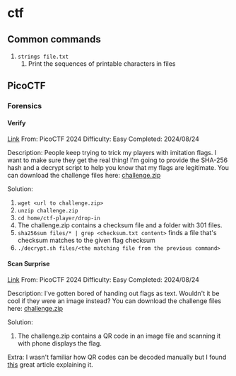 # ctf

## Common commands
1. `strings file.txt`
    1. Print the sequences of printable characters in files

## PicoCTF

### Forensics
#### Verify
[Link](https://play.picoctf.org/practice/challenge/450)
From: PicoCTF 2024
Difficulty: Easy
Completed: 2024/08/24

Description:
People keep trying to trick my players with imitation flags. I want to make sure they get the real thing! I'm going to provide the SHA-256 hash and a decrypt script to help you know that my flags are legitimate. You can download the challenge files here:
[challenge.zip](https://artifacts.picoctf.net/c_rhea/21/challenge.zip)

Solution:
1. `wget <url to challenge.zip>`
1. `unzip challenge.zip`
1. `cd home/ctf-player/drop-in`
1. The challenge.zip contains a checksum file and a folder with 301 files.
1. `sha256sum files/* | grep <checksum.txt content>` finds a file that's checksum matches to the given flag checksum
1. `./decrypt.sh files/<the matching file from the previous command>`

#### Scan Surprise
[Link](https://play.picoctf.org/practice/challenge/444)
From: PicoCTF 2024
Difficulty: Easy
Completed: 2024/08/24

Description:
I've gotten bored of handing out flags as text. Wouldn't it be cool if they were an image instead? You can download the challenge files here: [challenge.zip](https://artifacts.picoctf.net/c_atlas/14/challenge.zip)

Solution:
1. The challenge.zip contains a QR code in an image file and scanning it with phone displays the flag.

Extra:
I wasn't familiar how QR codes can be decoded manually but I found [this](https://blog.qartis.com/decoding-small-qr-codes-by-hand/) great article explaining it.
